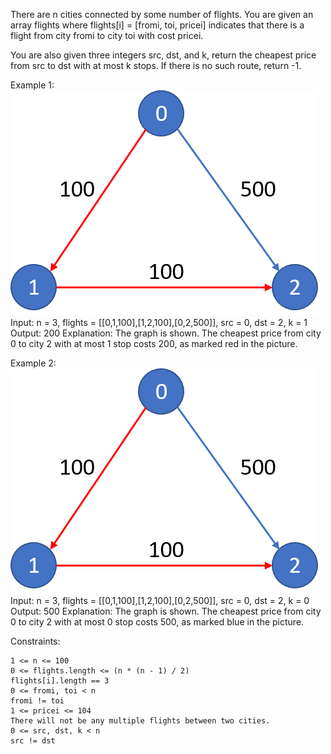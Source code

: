 There are n cities connected by some number of flights. You are given an array flights where flights[i] = [fromi, toi, pricei] indicates that there is a flight from city fromi to city toi with cost pricei.

You are also given three integers src, dst, and k, return the cheapest price from src to dst with at most k stops. If there is no such route, return -1.



Example 1:
![](./example2.png)
Input: n = 3, flights = [[0,1,100],[1,2,100],[0,2,500]], src = 0, dst = 2, k = 1
Output: 200
Explanation: The graph is shown.
The cheapest price from city 0 to city 2 with at most 1 stop costs 200, as marked red in the picture.

Example 2:
![](./example2.png)
Input: n = 3, flights = [[0,1,100],[1,2,100],[0,2,500]], src = 0, dst = 2, k = 0
Output: 500
Explanation: The graph is shown.
The cheapest price from city 0 to city 2 with at most 0 stop costs 500, as marked blue in the picture.



Constraints:

    1 <= n <= 100
    0 <= flights.length <= (n * (n - 1) / 2)
    flights[i].length == 3
    0 <= fromi, toi < n
    fromi != toi
    1 <= pricei <= 104
    There will not be any multiple flights between two cities.
    0 <= src, dst, k < n
    src != dst

